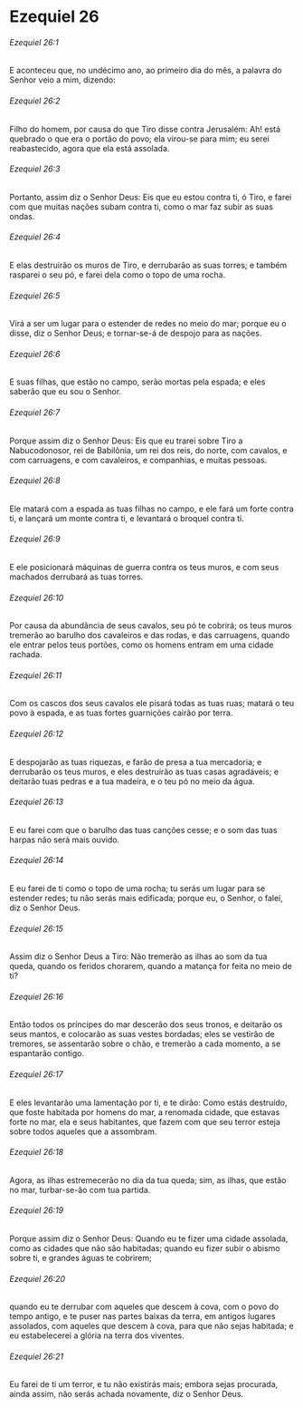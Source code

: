 # Ezequiel 26

###### Ezequiel 26:1

E aconteceu que, no undécimo ano, ao primeiro dia do mês, a palavra do Senhor veio a mim, dizendo:

###### Ezequiel 26:2

Filho do homem, por causa do que Tiro disse contra Jerusalém: Ah! está quebrado o que era o portão do povo; ela virou-se para mim; eu serei reabastecido, agora que ela está assolada.

###### Ezequiel 26:3

Portanto, assim diz o Senhor Deus: Eis que eu estou contra ti, ó Tiro, e farei com que muitas nações subam contra ti, como o mar faz subir as suas ondas.

###### Ezequiel 26:4

E elas destruirão os muros de Tiro, e derrubarão as suas torres; e também rasparei o seu pó, e farei dela como o topo de uma rocha.

###### Ezequiel 26:5

Virá a ser um lugar para o estender de redes no meio do mar; porque eu o disse, diz o Senhor Deus; e tornar-se-á de despojo para as nações.

###### Ezequiel 26:6

E suas filhas, que estão no campo, serão mortas pela espada; e eles saberão que eu sou o Senhor.

###### Ezequiel 26:7

Porque assim diz o Senhor Deus: Eis que eu trarei sobre Tiro a Nabucodonosor, rei de Babilônia, um rei dos reis, do norte, com cavalos, e com carruagens, e com cavaleiros, e companhias, e muitas pessoas.

###### Ezequiel 26:8

Ele matará com a espada as tuas filhas no campo, e ele fará um forte contra ti, e lançará um monte contra ti, e levantará o broquel contra ti.

###### Ezequiel 26:9

E ele posicionará máquinas de guerra contra os teus muros, e com seus machados derrubará as tuas torres.

###### Ezequiel 26:10

Por causa da abundância de seus cavalos, seu pó te cobrirá; os teus muros tremerão ao barulho dos cavaleiros e das rodas, e das carruagens, quando ele entrar pelos teus portões, como os homens entram em uma cidade rachada.

###### Ezequiel 26:11

Com os cascos dos seus cavalos ele pisará todas as tuas ruas; matará o teu povo à espada, e as tuas fortes guarnições cairão por terra.

###### Ezequiel 26:12

E despojarão as tuas riquezas, e farão de presa a tua mercadoria; e derrubarão os teus muros, e eles destruirão as tuas casas agradáveis; e deitarão tuas pedras e a tua madeira, e o teu pó no meio da água.

###### Ezequiel 26:13

E eu farei com que o barulho das tuas canções cesse; e o som das tuas harpas não será mais ouvido.

###### Ezequiel 26:14

E eu farei de ti como o topo de uma rocha; tu serás um lugar para se estender redes; tu não serás mais edificada; porque eu, o Senhor, o falei, diz o Senhor Deus.

###### Ezequiel 26:15

Assim diz o Senhor Deus a Tiro: Não tremerão as ilhas ao som da tua queda, quando os feridos chorarem, quando a matança for feita no meio de ti?

###### Ezequiel 26:16

Então todos os príncipes do mar descerão dos seus tronos, e deitarão os seus mantos, e colocarão as suas vestes bordadas; eles se vestirão de tremores, se assentarão sobre o chão, e tremerão a cada momento, a se espantarão contigo.

###### Ezequiel 26:17

E eles levantarão uma lamentação por ti, e te dirão: Como estás destruído, que foste habitada por homens do mar, a renomada cidade, que estavas forte no mar, ela e seus habitantes, que fazem com que seu terror esteja sobre todos aqueles que a assombram.

###### Ezequiel 26:18

Agora, as ilhas estremecerão no dia da tua queda; sim, as ilhas, que estão no mar, turbar-se-ão com tua partida.

###### Ezequiel 26:19

Porque assim diz o Senhor Deus: Quando eu te fizer uma cidade assolada, como as cidades que não são habitadas; quando eu fizer subir o abismo sobre ti, e grandes águas te cobrirem;

###### Ezequiel 26:20

quando eu te derrubar com aqueles que descem à cova, com o povo do tempo antigo, e te puser nas partes baixas da terra, em antigos lugares assolados, com aqueles que descem à cova, para que não sejas habitada; e eu estabelecerei a glória na terra dos viventes.

###### Ezequiel 26:21

Eu farei de ti um terror, e tu não existirás mais; embora sejas procurada, ainda assim, não serás achada novamente, diz o Senhor Deus.

